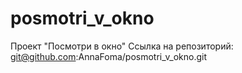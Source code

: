 # posmotri_v_okno
Проект "Посмотри в окно"
Ссылка на репозиторий: git@github.com:AnnaFoma/posmotri_v_okno.git
